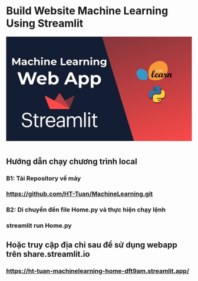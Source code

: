 # Build Website Machine Learning Using Streamlit
![Alt](https://github.com/HT-Tuan/MachineLearning/blob/main/images/background.jpg?raw=true)
#
## Hướng dẫn chạy chương trình local
### B1: Tải Repository về máy
### https://github.com/HT-Tuan/MachineLearning.git
### B2: Di chuyển đến file Home.py và thực hiện chạy lệnh
### streamlit run Home.py
## Hoặc truy cập địa chỉ sau để sử dụng webapp trên share.streamlit.io
### https://ht-tuan-machinelearning-home-dft9am.streamlit.app/